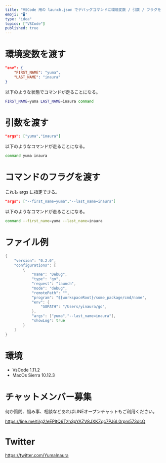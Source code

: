 ```yaml
---
title: "VSCode 用の launch.json でデバッグコマンドに環境変数 / 引数 / フラグを渡す設定"
emoji: "🖥"
type: "idea"
topics: ["VSCode"]
published: true
---
```


# 環境変数を渡す

```json
"env": {
    "FIRST_NAME": "yuma",
    "LAST_NAME": "inaura"
}
```

以下のような状態でコマンドが走ることになる。

```bash
FIRST_NAME=yuma LAST_NAME=inaura command
```

# 引数を渡す

```json
"args": ["yuma","inaura"]
```

以下のようなコマンドが走ることになる。

```bash
command yuma inaura
```

# コマンドのフラグを渡す

これも args に指定できる。

```json
"args": ["--first_name=yuma","--last_name=inaura"]
```

以下のようなコマンドが走ることになる。

```bash
command --first_name=yuma --last_name=inaura
```

# ファイル例

```go
{
    "version": "0.2.0",
    "configurations": [
        {
            "name": "Debug",
            "type": "go",
            "request": "launch",
            "mode": "debug",
            "remotePath": "",
            "program": "${workspaceRoot}/some_package/cmd/name",
            "env": {
                "GOPATH": "/Users/yinaura/go",
            },
	        "args": ["yuma","--last_name=inaura"],
            "showLog": true
        }
    ]
}
```

# 環境

- VsCode 1.11.2
- MacOs Sierra 10.12.3








<!-- Update From Qiita API -->

# チャットメンバー募集


何か質問、悩み事、相談などあればLINEオープンチャットもご利用ください。

https://line.me/ti/g2/eEPltQ6Tzh3pYAZV8JXKZqc7PJ6L0rpm573dcQ





# Twitter


https://twitter.com/YumaInaura


<!-- Update From Qiita API -->


